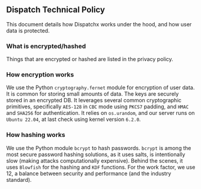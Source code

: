 ## Dispatch Technical Policy
This document details how Dispatchx works under the hood, and how user data is protected.
### What is encrypted/hashed
Things that are encrypted or hashed are listed in the privacy policy.
### How encryption works
We use the Python `cryptography.fernet` module for encryption of user data. It is common for storing small amounts of data. The keys are securely stored in an encrypted DB. It leverages several common cryptographic primitives, specifically `AES-128` in `CBC` mode using `PKCS7` padding, and `HMAC` and `SHA256` for authentication. It relies on `os.urandom`, and our server runs on `Ubuntu 22.04`, at last check using kernel version `6.2.0`.
### How hashing works
We use the Python module `bcrypt` to hash passwords. `bcrypt` is among the most secure password hashing solutions, as it uses salts, is intentionally slow (making attacks computationally expensive). Behind the scenes, it uses `Blowfish` for the hashing and `KDF` functions. For the work factor, we use 12, a balance between security and performance (and the industry standard).